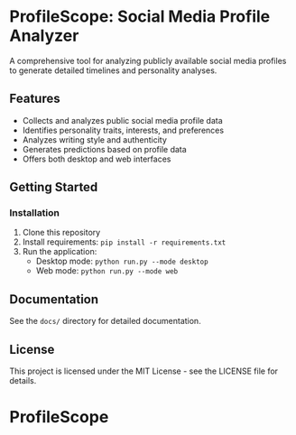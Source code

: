 # ProfileScope: Social Media Profile Analyzer

A comprehensive tool for analyzing publicly available social media profiles to generate detailed timelines and personality analyses.

## Features

- Collects and analyzes public social media profile data
- Identifies personality traits, interests, and preferences
- Analyzes writing style and authenticity
- Generates predictions based on profile data
- Offers both desktop and web interfaces

## Getting Started

### Installation

1. Clone this repository
2. Install requirements: `pip install -r requirements.txt`
3. Run the application:
   - Desktop mode: `python run.py --mode desktop`
   - Web mode: `python run.py --mode web`

## Documentation

See the `docs/` directory for detailed documentation.

## License

This project is licensed under the MIT License - see the LICENSE file for details.
# ProfileScope
